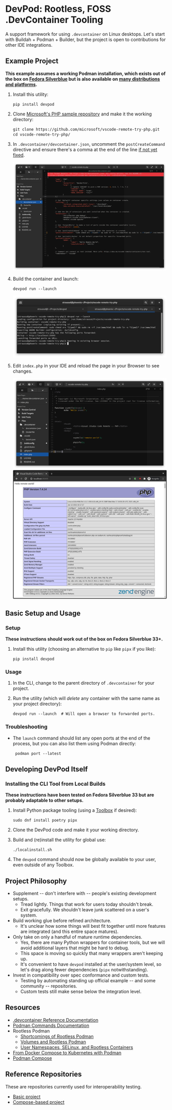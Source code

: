 # DevPod: Rootless, FOSS .DevContainer Tooling

A support framework for using `.devcontainer` on Linux desktops. Let's start
with Buildah + Podman + Builder, but the project is open to contributions for
other IDE integrations.

## Example Project

**This example assumes a working Podman installation, which exists out of the box on [Fedora Silverblue](https://silverblue.fedoraproject.org/) but is also available on [many distributions and platforms](https://podman.io/getting-started/installation).**

1. Install this utility:

       pip install devpod

1. Clone [Microsoft's PHP sample repository](https://github.com/microsoft/vscode-remote-try-php) and make it the working directory:

       git clone https://github.com/microsoft/vscode-remote-try-php.git
       cd vscode-remote-try-php/

1. In `.devcontainer/devcontainer.json`, uncomment the `postCreateCommand` directive and ensure there's a comma at the end of the line [if not yet fixed](https://github.com/microsoft/vscode-remote-try-php/pull/9).

    ![Uncomment postCreateCommand](https://github.com/davidstrauss/devpod/blob/main/screenshots/devcontainer_json.png?raw=true)

1. Build the container and launch:

       devpod run --launch

    ![Building and launching the container](https://github.com/davidstrauss/devpod/blob/main/screenshots/devpod_run_launch.png?raw=true)

1. Edit `index.php` in your IDE and reload the page in your Browser to see changes.

    ![Showing index.php in the IDE](https://github.com/davidstrauss/devpod/blob/main/screenshots/index_php.png?raw=true)
    ![Showing index.php in the browser](https://github.com/davidstrauss/devpod/blob/main/screenshots/browser.png?raw=true)

## Basic Setup and Usage

### Setup

**These instructions should work out of the box on Fedora Silverblue 33+.** 

1. Install this utility (choosing an alternative to `pip` like `pipx` if you like):

       pip install devpod

### Usage

1. In the CLI, change to the parent directory of `.devcontainer` for your project.
1. Run the utility (which will *delete* any container with the same name as your project directory):

       devpod run --launch  # Will open a browser to forwarded ports.

### Troubleshooting

* The `launch` command should list any open ports at the end of the process,
   but you can also list them using Podman directly:
   
       podman port --latest

## Developing DevPod Itself

### Installing the CLI Tool from Local Builds

**These instructions have been tested on Fedora Silverblue 33 but are probably adaptable to other setups.**

1. Install Python package tooling (using a [Toolbox](https://docs.fedoraproject.org/en-US/fedora-silverblue/toolbox/) if desired):

       sudo dnf install poetry pipx

1. Clone the DevPod code and make it your working directory.
1. Build and (re)install the utility for global use:

       ./localinstall.sh

1. The `devpod` command should now be globally available to your user, even
   outside of any Toolbox.

## Project Philosophy

* Supplement -- don't interfere with -- people's existing development setups.
    * Tread lightly. Things that work for users today shouldn't break.
    * Exit gracefully. We shouldn't leave junk scattered on a user's system.
* Build working glue before refined architecture.
    * It's unclear how some things will best fit together until more features are integrated (and this entire space matures).
* Only take on only a handful of mature runtime dependencies.
    * Yes, there are many Python wrappers for container tools, but we will avoid additional layers that might be hard to debug.
    * This space is moving so quickly that many wrappers aren't keeping up.
    * It's convenient to have `devpod` installed at the user/system level, so let's drag along fewer dependencies (`pipx` notwithstanding).
* Invest in compatibility over spec conformance and custom tests.
    * Testing by automating standing up official example -- and some community -- repositories.
    * Custom tests still make sense below the integration level.

## Resources

* [.devcontainer Reference Documentation](https://code.visualstudio.com/docs/remote/devcontainerjson-reference)
* [Podman Commands Documentation](http://docs.podman.io/en/latest/Commands.html)
* Rootless Podman
    * [Shortcomings of Rootless Podman](https://github.com/containers/podman/blob/master/rootless.md)
    * [Volumes and Rootless Podman](https://blog.christophersmart.com/2021/01/31/volumes-and-rootless-podman/)
    * [User Namespaces, SELinux, and Rootless Containers](https://www.redhat.com/sysadmin/user-namespaces-selinux-rootless-containers)
* [From Docker Compose to Kubernetes with Podman](https://www.redhat.com/sysadmin/compose-kubernetes-podman)
* [Podman Compose](https://github.com/containers/podman-compose)

## Reference Repositories

These are repositories currently used for interoperability testing.

* [Basic project](https://github.com/microsoft/vscode-remote-try-php)
* [Compose-based project](https://github.com/valenvb/vscode-devcontainer-wordpress)
